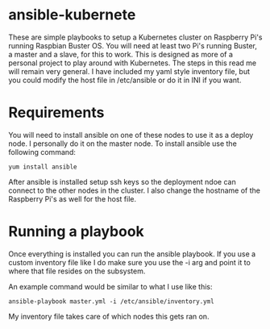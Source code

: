 # ansible-kubernete

These are simple playbooks to setup a Kubernetes cluster on Raspberry Pi's running Raspbian Buster OS. You will need at least two Pi's running Buster, a master and a slave, for this to work. This is designed as more of a personal project to play around with Kubernetes.
The steps in this read me will remain very general. I have included my yaml style inventory file, but you could modify the host file in /etc/ansible or do it in INI if you want.

# Requirements
You will need to install ansible on one of these nodes to use it as a deploy node. I personally do it on the master node. To install ansible use the following command:

```
yum install ansible
```

After ansible is installed setup ssh keys so the deployment ndoe can connect to the other nodes in the cluster. I also change the hostname of the Raspberry Pi's as well for the host file.

# Running a playbook

Once everything is installed you can run the ansible playbook. If you use a custom inventory file like I do make sure you use the -i arg and point it to where that file resides on the subsystem. 

An example command would be similar to what I use like this: 

```
ansible-playbook master.yml -i /etc/ansible/inventory.yml
```

My inventory file takes care of which nodes this gets ran on.
